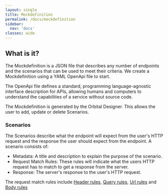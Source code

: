 ```yaml
---
layout: single
title: Mockdefinition
permalink: /docs/mockdefinition
sidebar:
  nav: 'docs'
classes: wide
---
```


## What is it?

The Mockdefinition is a JSON file that describes any number of endpoints and the scenarios that can be used to meet their criteria. We
create a Mockdefinition using a YAML OpenApi file to start.

The OpenApi file defines a standard, programming language-agnostic interface description for APIs, allowing humans and computers to understand the capabilities of a service without source code.

The Mockdefinition is generated by the Orbital Designer. This allows the user to add, update or delete Scenarios.

### Scenarios

The Scenarios describe what the endpoint will expect from the user's HTTP request and the response the user
should expect from the endpoint. A scenario consists of:

- Metadata: A title and description to explain the purpose of the scenario.
- Request Match Rules: These rules will indicate what the users HTTP request has to match to get a response from the server.
- Response: The server's response to the user's HTTP request.

The request match rules include [Header rules](/Orbital-Docs/docs/headersrules), [Query rules](/Orbital-Docs/docs/queryrules), [Url rules](/Orbital-Docs/docs/urlrules) and [Body rules](/Orbital-Docs/docs/bodyrules)

